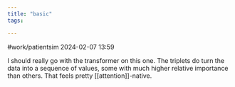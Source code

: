 ```yaml
---
title: "basic"
tags:

---
```

 #work/patientsim 
2024-02-07 13:59

I should really go with the transformer on this one. The triplets do turn the data into a sequence of values, some with much higher relative importance than others. That feels pretty [[attention]]-native.